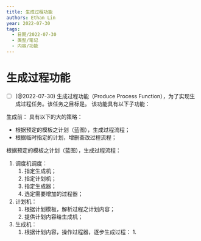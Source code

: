 ```yaml
---
title: 生成过程功能
authors: Ethan Lin
year: 2022-07-30 
tags:
  - 日期/2022-07-30 
  - 类型/笔记 
  - 内容/功能
---
```



# 生成过程功能







- [ ] (@2022-07-30) 生成过程功能（Produce Process Function），为了实现生成过程任务。该任务之目标是。
该功能具有以下子功能：

生成前：
具有以下的大的策略：
- 根据预定的模板之计划（蓝图），生成过程流程；
- 根据临时指定的计划，增删查改过程流程；



根据预定的模板之计划（蓝图），生成过程流程：
1. 调度机调度：
	1. 指定生成机；
	2. 指定计划机；
	3. 指定生成器；
	4. 选定需要增加的过程器；
2. 计划机：
	1. 根据计划模板，解析过程之计划内容；
	2. 提供计划内容给生成机；
3. 生成机：
	1. 根据计划内容，操作过程器，逐步生成过程：
		1. 

